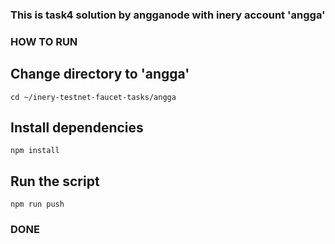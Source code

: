### This is task4 solution by angganode with inery account 'angga'


 ### HOW TO RUN 

## Change directory to 'angga'

```shell
cd ~/inery-testnet-faucet-tasks/angga
```

## Install dependencies

```shell
npm install
```

## Run the script

```
npm run push
```

### DONE
